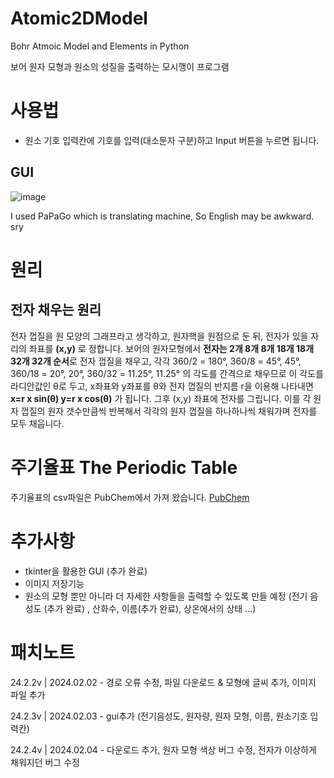 # Atomic2DModel
Bohr Atmoic Model and Elements in Python

보어 원자 모형과 원소의 성질을 출력하는 모시깽이 프로그램

# 사용법
- 원소 기호 입력칸에 기호를 입력(대소문자 구분)하고 Input 버튼을 누르면 됩니다.
## GUI
![image](https://github.com/mogmoo123/Atomic2DModel/assets/73155376/f266ee4e-f5f1-46b7-b73a-2725c0179067)

I used PaPaGo which is translating machine, So English may be awkward. sry

# 원리
## 전자 채우는 원리
전자 껍질을 원 모양의 그래프라고 생각하고, 원자핵을 원점으로 둔 뒤, 전자가 있을 자리의 좌표를 **(x,y)** 로 정합니다.
보어의 원자모형에서 **전자는 2개 8개 8개 18개 18개 32개 32개 순서**로 전자 껍질을 채우고, 각각 360/2 = 180°, 360/8 = 45°, 45°, 360/18 = 20°, 20°, 360/32 = 11.25°, 11.25° 의 각도를 간격으로 채우므로
이 각도를 라디안값인 θ로 두고, x좌표와 y좌표를 θ와 전자 껍질의 반지름 r을 이용해 나타내면 **x=r x sin(θ) y=r x cos(θ)** 가 됩니다. 그후 (x,y) 좌표에 전자를 그립니다.
이를 각 원자 껍질의 원자 갯수만큼씩 반복해서 각각의 원자 껍질을 하나하나씩 채워가며 전자를 모두 채웁니다.

# 주기율표 The Periodic Table
주기율표의 csv파일은 PubChem에서 가져 왔습니다.
[PubChem](https://pubchem.ncbi.nlm.nih.gov/periodic-table/)

# 추가사항
- tkinter을 활용한 GUI (추가 완료)
- 이미지 저장기능
- 원소의 모형 뿐만 아니라 더 자세한 사항들을 출력할 수 있도록 만들 예정 (전기 음성도 (추가 완료) , 산화수, 이름(추가 완료), 상온에서의 상태 ...)

# 패치노트
24.2.2v | 2024.02.02 - 경로 오류 수정, 파일 다운로드 & 모형에 글씨 추가, 이미지 파일 추가

24.2.3v | 2024.02.03 - gui추가 (전기음성도, 원자량, 원자 모형, 이름, 원소기호 입력칸)

24.2.4v | 2024.02.04 - 다운로드 추가, 원자 모형 색상 버그 수정, 전자가 이상하게 채워지던 버그 수정
